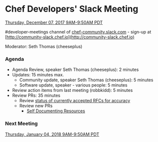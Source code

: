 # Chef Developers' Slack Meeting

[Thursday, December 07, 2017 9AM-9:50AM PDT](http://everytimezone.com/#2017-8-03,240,cn3)

\#developer-meetings channel of [chef-community.slack.com](http://chef-community.slack.com) - sign-up at [http://community-slack.chef.io](http://community-slack.chef.io)

Moderator:  Seth Thomas (cheeseplus)

### Agenda
* Agenda Review, speaker Seth Thomas (cheeseplus): 2 minutes
* Updates: 15 minutes max.
  * Community update, speaker Seth Thomas (cheeseplus): 5 minutes
  * Software update, speaker - various people: 5 minutes
* Review action items from last meeting (robbkidd): 5 minutes
* Review PRs:  35 minutes
  * Review [status of currently accepted RFCs for accuracy](https://chef.github.io/chef-rfc/)
  * Review new PRs
    * [Self Documenting Resources](https://github.com/chef/chef-rfc/pull/295)

### Next Meeting

[Thursday, January 04, 2018 9AM-9:50AM PDT](http://everytimezone.com/#2018-01-04,240,cn3)
